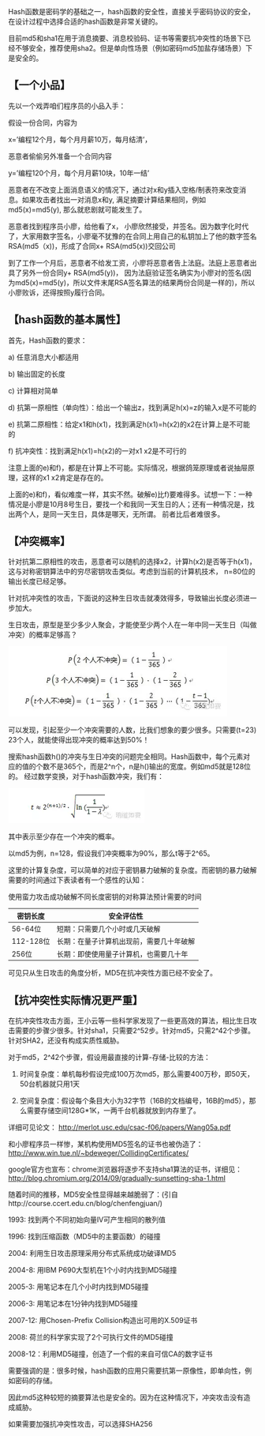 Hash函数是密码学的基础之一，hash函数的安全性，直接关乎密码协议的安全，在设计过程中选择合适的hash函数是非常关键的。

目前md5和sha1在用于消息摘要、消息校验码、证书等需要抗冲突性的场景下已经不够安全，推荐使用sha2。但是单向性场景（例如密码md5加盐存储场景）下是安全的。

## 【一个小品】 ##
先以一个戏弄咱们程序员的小品入手：

假设一份合同，内容为

x=’编程12个月，每个月月薪10万，每月结清’，

恶意者偷偷另外准备一个合同内容

y=’编程120个月，每个月月薪10块，10年一结’

恶意者在不改变上面消息语义的情况下，通过对x和y插入空格/制表符来改变消息。如果攻击者找出一对消息x和y, 满足摘要计算结果相同，例如md5(x)=md5(y), 那么就悲剧就可能发生了。

恶意者找到程序员小廖，给他看了x， 小廖欣然接受，并签名。因为数字化时代了，大家用数字签名，小廖毫不犹豫的在合同上用自己的私钥加上了他的数字签名RSA(md5（x))，形成了合同x+ RSA(md5(x))交回公司

到了工作一个月后，恶意者不给发工资，小廖将恶意者告上法庭。法庭上恶意者出具了另外一份合同y+ RSA(md5(y))， 因为法庭验证签名确实为小廖对的签名(因为md5(x)=md5(y)，所以文件末尾RSA签名算法的结果两份合同是一样的)，所以小廖败诉，还得按照y履行合同。

## 【hash函数的基本属性】 ##

首先，Hash函数的要求：

a) 任意消息大小都适用


b) 输出固定的长度

c) 计算相对简单

d) 抗第一原相性（单向性）：给出一个输出z，找到满足h(x)=z的输入x是不可能的

e) 抗第二原相性：给定x1和h(x1)，找到满足h(x1)=h(x2)的x2在计算上是不可能的

f) 抗冲突性：找到满足h(x1)=h(x2)的一对x1 x2是不可行的


注意上面的e)和f)，都是在计算上不可能。实际情况，根据鸽笼原理或者说抽屉原理，这样的x1 x2肯定是存在的。

上面的e)和f)，看似难度一样，其实不然。破解e)比f)要难得多。试想一下：一种情况是小廖是10月8号生日，要找一个和我同一天生日的人；还有一种情况是，找出两个人，是同一天生日，具体是哪天，无所谓。 前者比后者难很多。

## 【冲突概率】 ##
针对抗第二原相性的攻击，恶意者可以随机的选择x2，计算h(x2)是否等于h(x1)，这与对称密钥算法中的穷尽密钥攻击类似。考虑到当前的计算机技术， n=80位的输出长度已经足够。

针对抗冲突性的攻击，下面说的这种生日攻击就凑效得多，导致输出长度必须进一步加大。

生日攻击，原型是至少多少人聚会，才能使至少两个人在一年中同一天生日（叫做冲突）的概率足够高？

![](img/hash/1.jpg)

可以发现，引起至少一个冲突需要的人数，比我们想象的要少很多。只需要(t=23) 23个人，就能使得出现冲突的概率达到50%！

搜索hash函数h()的冲突与生日冲突的问题完全相同。Hash函数中，每个元素对应的值的个数不是365个，而是2^n个，n是h()输出的宽度。例如md5就是128位的。
经过数学变换，对于hash函数冲突，我们有：

![](img/hash/2.jpg)

其中表示至少存在一个冲突的概率。

以md5为例，n=128，假设我们冲突概率为90%，那么t等于2^65。

这里的计算复杂度，可以简单的对应于密钥暴力破解的复杂度。而密钥的暴力破解需要的时间通过下表读者有一个感性的认知：

使用蛮力攻击成功破解不同长度密钥的对称算法预计需要的时间

|密钥长度|安全评估性|
|-|-|
|56-64位  |短期：只需要几个小时或几天破解|
|112-128位| 长期：在量子计算机出现前，需要几十年破解|
|256位    |长期：即使使用量子计算机，也需要几十年|

可见只从生日攻击的角度分析，MD5在抗冲突性方面已经不安全了。

## 【抗冲突性实际情况更严重】 ##
在抗冲突性攻击方面，王小云等一些科学家发现了一些更高效的算法，相比生日攻击需要的步骤少很多。针对sha1，只需要2^52步。针对md5，只需2^42个步骤。针对SHA2，还没有构成实质性威胁。

对于md5，2^42个步骤，假设用最直接的计算-存储-比较的方法：

1. 时间复杂度：单机每秒假设完成100万次md5，那么需要400万秒，即50天，50台机器就只用1天

2. 空间复杂度：假设每个条目大小为32字节（16B的文档编号，16B的md5），那么需要存储空间128G*1K，一两千台机器就放到内存里了。

详细可见论文：
http://merlot.usc.edu/csac-f06/papers/Wang05a.pdf


和小廖程序员一样惨，某机构使用MD5签名的证书也被伪造了：
http://www.win.tue.nl/~bdeweger/CollidingCertificates/

google官方也宣布：chrome浏览器将逐步不支持sha1算法的证书，详细见：
http://blog.chromium.org/2014/09/gradually-sunsetting-sha-1.html

随着时间的推移，MD5安全性显得越来越脆弱了：(引自http://course.ccert.edu.cn/blog/chenfengjuan/)

1993: 找到两个不同初始向量IV可产生相同的散列值

1996: 找到压缩函数（MD5中的主要函数）的碰撞

2004: 利用生日攻击原理采用分布式系统成功破译MD5

2004-8: 用IBM P690大型机在1个小时内找到MD5碰撞

2005-3: 用笔记本在几个小时内找到MD5碰撞

2006-3: 用笔记本在1分钟内找到MD5碰撞

2007-12: 用Chosen-Prefix Collision构造出可用的X.509证书

2008: 荷兰的科学家实现了2个可执行文件的MD5碰撞

2008-12：利用MD5碰撞，创造了一个假的来自可信CA的数字证书


需要强调的是：很多时候，hash函数的应用只需要抗第一原像性，即单向性，例如密码的存储。

因此md5这种较短的摘要算法也是安全的。因为在这种情况下，冲突攻击没有造成威胁。

如果需要加强抗冲突性攻击，可以选择SHA256

